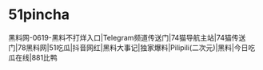 # 51pincha
黑料网-0619-黑料不打烊入口|Telegram频道传送门|74猫导航主站|74猫传送门|78黑料网|51吃瓜|抖音网红|黑料大事记|独家爆料|Pilipili(二次元)|黑料|今日吃瓜在线|881比鸭

